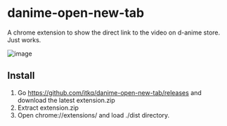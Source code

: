 # danime-open-new-tab

A chrome extension to show the direct link to the video on d-anime store. Just works.

![image](https://user-images.githubusercontent.com/8341422/215304925-ac9ebb9c-3340-4bf6-830b-6d4c5bd9652b.png)

## Install

1. Go https://github.com/itkq/danime-open-new-tab/releases and download the latest extension.zip
1. Extract extension.zip
1. Open chrome://extensions/ and load ./dist directory.
